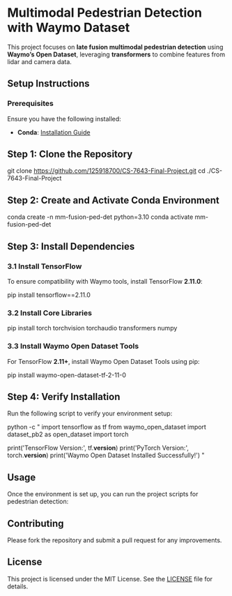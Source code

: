 
# Multimodal Pedestrian Detection with Waymo Dataset

This project focuses on **late fusion multimodal pedestrian detection** using **Waymo’s Open Dataset**, leveraging **transformers** to combine features from lidar and camera data.


## **Setup Instructions**

### **Prerequisites**
Ensure you have the following installed:
- **Conda**: [Installation Guide](https://docs.conda.io/projects/conda/en/latest/user-guide/install/)

## **Step 1: Clone the Repository**

git clone https://github.com/125918700/CS-7643-Final-Project.git
cd ./CS-7643-Final-Project

## **Step 2: Create and Activate Conda Environment**

conda create -n mm-fusion-ped-det python=3.10
conda activate mm-fusion-ped-det


## **Step 3: Install Dependencies**

### **3.1 Install TensorFlow**

To ensure compatibility with Waymo tools, install TensorFlow **2.11.0**:

pip install tensorflow==2.11.0

### **3.2 Install Core Libraries**

pip install torch torchvision torchaudio transformers numpy

### **3.3 Install Waymo Open Dataset Tools**

For TensorFlow **2.11+**, install Waymo Open Dataset Tools using pip:

pip install waymo-open-dataset-tf-2-11-0

## **Step 4: Verify Installation**

Run the following script to verify your environment setup:

python -c "
import tensorflow as tf
from waymo_open_dataset import dataset_pb2 as open_dataset
import torch

print('TensorFlow Version:', tf.__version__)
print('PyTorch Version:', torch.__version__)
print('Waymo Open Dataset Installed Successfully!')
"

## **Usage**

Once the environment is set up, you can run the project scripts for pedestrian detection:

## **Contributing**

Please fork the repository and submit a pull request for any improvements.

## **License**

This project is licensed under the MIT License. See the [LICENSE](LICENSE) file for details.


